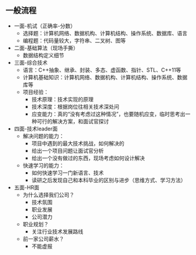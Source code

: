 ## 一般流程
- 一面-机试（正确率-分数）
	- 选择题：计算机网络、数据机构、计算机结构、操作系统、数据库、语言
	- 编程题：代码量较大，字符串、二叉树、图等
- 二面-基础算法（现场手撕）
	- 数据结构定义细节
- 三面-综合技术
	- 语言：C++抽象、继承、封装、多态、虚函数、指针、STL、C++11等
	- 计算机基础知识：计算机网络、数据机构、计算机结构、操作系统、数据库等
	- 项目经验：
		- 技术原理：技术实现的原理
		- 技术深度：根据岗位往相关技术深处问
		- 应变能力：真的“没有考虑过这种情况”，也要随机应变，临时思考出一种可行的解决方案，和面试官探讨
- 四面-技术leader面
	- 解决问题的能力：
		- 项目中遇到的最大技术挑战，如何解决的
		- 给出一个项目问题让面试官分析
		- 给出一个没有做过的东西，现场考虑如何设计解决
	- 快速学习的能力：
		- 如何快速学习一门新语言、技术
		- 读研之后发现自己和本科毕业的区别与进步（思维方式、学习方法）
- 五面-HR面
	- 为什么选择我们公司？
		- 技术氛围
		- 职业发展
		- 公司潜力
	- 职业规划？
		- 关注行业技术发展路线
	- 前一家公司薪水？
		- 不能虚报